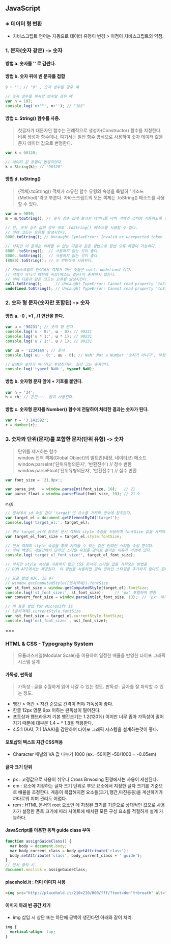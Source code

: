 ## JavaScript

### ※ 데이터 형 변환
* 자바스크립트 언어는 자동으로 데이터 유형이 변경 > 이점이 자바스크립트의 약점.

### 1. 문자(숫자 같은) -> 숫자

#### 방법 a. 숫자를 '' 로 감싼다.
#### 방법 b. 숫자 뒤에 빈 문자를 접합
```js
9 + ''; // "9" , 숫자 상수일 경우 예

// 숫자 상수를 복사한 변수일 경우 예
var n = 102;
console.log('n+""', n+''); // "102"
```

#### 방법 c. String() 함수를 사용.

> 첫글자가 대문자인 함수는 관례적으로 생성자(Constructor) 함수를 지칭한다.
> 비록 생성자 함수이나, 여기서는 일반 함수 방식으로 사용하여 숫자 데이터 값을
> 문자 데이터 값으로 변형한다.

```js
var k = 90120;

// 데이터 값 유형이 변경되었다.
k = String(k); // "90120"
```

#### 방법 d. toString() 

> {객체}.toString() 객체가 소유한 함수 유형의 속성을 특별히 "메소드(Method)"라고 부른다.
> 자바스크립트의 모든 객체는 .toString() 메소드를 사용할 수 있다.

```js
var m = 9090;
m = m.toString(); // 숫자 상수 값에 불과한 데이터를 마치 객체인 것처럼 작동하도록 만들어 준다.

// 단, 숫자 상수 값의 경우 바로 .toString() 메소드를 사용할 수 없다.
// 아래 코드는 오류를 발생시킨다.
8080.toString(); // Uncaught SyntaxError: Invalid or unexpected token

// 하지만 이 문제는 이해할 수 없는 다음과 같은 방법으로 문법 오류 해결이 가능하다.
8080 .toString();  // 사용하지 않는 것이 좋다.
8080..toString();  // 사용하지 않는 것이 좋다.
(8080).toString(); // ※ 빈번하게 사용된다.

// 자바스크립트 언어에서 객체가 아닌 것들은 null, undefined 이다.
// 객체가 아니기 때문에 속성(메소드 같은)이 존재하지 않는다.
// 하여 다음과 같은 코드는 오류를 발생시킨다.
null.toString();      // Uncaught TypeError: Cannot read property 'toString' of null
undefined.toString(); // Uncaught TypeError: Cannot read property 'toString' of undefined
```

### 2. 숫자 형 문자(숫자만 포함된) -> 숫자

#### 방법 a. -0 , *1 , /1 연산을 한다.
```js
var u = '90231'; // 숫자 형 문자
console.log('u - 0:', u - 0); // 90231
console.log('u * 1:', u * 1); // 90231
console.log('u / 1:', u / 1); // 90231

var uu = '12341em'; // 문자
console.log('uu - 0:', uu - 0); // NaN: Not a Number '숫자가 아니다', 부정

// NaN은 숫자가 아니라고 부르짓지만, 실상 그는 숫자이다.
console.log('typeof NaN:', typeof NaN);
```

#### 방법 b. 숫자형 문자 앞에 + 기호를 붙인다.
```js 
var h = '34';
h = +h; // 은근~~~~ 많이 사용된다.
```

#### 방법 c. 숫자형 문자를 Number() 함수에 전달하여 처리한 결과는 숫자가 된다.
```js
var r = '3.141592';
r = Number(r);
```

### 3. 숫자와 단위(문자)를 포함한 문자(단위 유형) -> 숫자

> 단위를 제거하는 함수<br>
> window 전역 객체(Global Object)의 빌트인(내장, 네이티브) 메소드<br>
> window.parseInt('단위유형의문자', '반환진수')   // 정수 반환<br>
> window.parseFloat('단위유형의문자', '반환진수') // 실수 반환

```js
var font_size = '21.9px';

var parse_int   = window.parseInt(font_size, 10);   // 21
var parse_float = window.parseFloat(font_size, 10); // 21.9
```
*e.g)*
```js
// 문서에서 id 속성 값이 'target'인 요소를 가져와 변수에 참조한다.
var target_el = document.getElementById('target');
console.log('target_el:', target_el);

// 변수 target_el에 참조된 문서 객체의 style 속성을 사용하여 fontSize 값을 가져와 변수에 복사한다.
var target_el_font_size = target_el.style.fontSize;

// 문서 객체의 style 속성을 통해 가져올 수 있는 값은 인라인 스타일 속성 뿐이다.
// 하여 백엔드 개발단에서 인라인 스타일 속성을 임의로 붙이는 이유가 이것에 있다.
console.log('target_el_font_size:', target_el_font_size);

// 하지만 style 속성을 사용하지 않고 CSS 문서의 스타일 값을 가져오는 방법을
// DOM API에서는 제공한다. 이 방법을 사용하면 굳이 인라인 스타일을 추가하지 않아도 된다.

// 표준 방법 W3C, IE 9+
// window.getComputedStyle({문서객체}).fontSize
var st_font_size = window.getComputedStyle(target_el).fontSize;
console.log('st_font_size:', st_font_size);     // 'px' 포함하여 반환
var convert_font_size = window.parseInt(st_font_size, 10);  // 'px' 제거 

// 비 표준 방법 for Microsift IE
// {문서객체}.currentStyle.fontSize
var nst_font_size = target_el.currentStyle.fontSize;
console.log('nst_font_size:', nst_font_size);
```

===
  
### HTML & CSS - Typography System
> 모듈러스케일(Modular Scale)을 이용하여 일정한 배율을 반영한 타이포 그래픽 시스템 설계

#### 가독성, 판독성
> 가독성 : 글을 수월하게 읽어 나갈 수 있는 정도.
> 판독성 : 글자를 잘 파악할 수 있는 정도.

* 행간 > 어간 > 자간 순으로 간격이 커야 가독성이 좋다.
* 한글 12px 영문 9px 이하는 판독성이 떨어진다.
* 포토샵과 웹브라우져 기본 행간크기는 1.2(120%) 이지만 너무 좁아 가독성이 떨어지기 때문에 
  대부분 1.4 ~ * 1.8을 적용한다.
* 4.5:1 (AA), 7:1 (AAA)을 감안하여 타이포 그래픽 시스템을 설계하는것이 좋다.

#### 포토샵의 텍스트 자간 CSS적용
* Character 패널의 VA 값 나누기 1000 (ex. -50이면 -50/1000 = -0.05em)

#### 글자 크기 단위
* px : 고정값으로 사용이 쉬우나 Cross Brwosing 환경에서는 사용이 제한된다.
* em : 요소에 지정하는 글자 크기 단위로 부모 요소에서 지정한 글자 크기를 기준으로 배율을 조정한다. 계층이 복잡해지면 요소들(크기,행간,마진등등)을 계산하기가 까다로워 지며 관리도 어렵다.
* rem : HTML 문서의 root 요소인 에 지정된 크기를 기준으로 상대적인 값으로 사용자가 설정한 폰트 크기에 따라 사이트에 배치된 모든 구성 요소를 적절하게 설계 가능하다.

#### JavaScript를 이용한 동적 guide class 부여
```js
function assignGuideClass() {
  var body = document.body;
  var body_current_class = body.getAttribute('class');
  body.setAttribute('class', body_current_class + ' guide');
}
// 문서 클릭 시.
document.onclick = assignGuideClass;
```

#### placehold.it : 더미 이미지 사용
```html
<img src="http://placehold.it/210x210/000/fff/?text=don't+breath" alt="숨 쉬지마!">
```

#### 이미지 아래 빈 공간 제거
* img 삽입 시 상단 또는 하단에 공백이 생긴다면 아래와 같이 처리.
```css
img {
  vertical-align: top;
}
```
